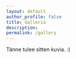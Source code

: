 ```yaml
---
layout: default
author_profile: false
title: Galleria
description: 
permalink: /gallery
---
```


Tänne tulee sitten kuvia. :) 